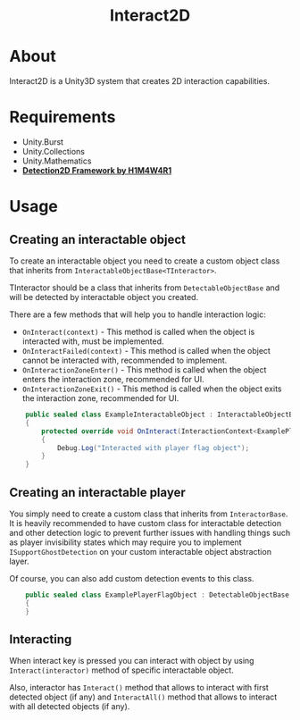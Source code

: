 <div align="center">
  <h1>Interact2D</h1>
  <!--<img src="https://github.com/H1M4W4R1/Detection2D/blob/master/Images/Screenshot0000.png" alt="Preview screenshot"/>-->
</div>
 
# About

Interact2D is a Unity3D system that creates 2D interaction capabilities.

# Requirements

* Unity.Burst
* Unity.Collections
* Unity.Mathematics
* [**Detection2D Framework by H1M4W4R1**](https://github.com/H1M4W4R1/Detection2D)

# Usage

## Creating an interactable object

To create an interactable object you need to create a custom object class that inherits from
`InteractableObjectBase<TInteractor>`.

TInteractor should be a class that inherits from `DetectableObjectBase` and will be detected by
interactable object you created.

There are a few methods that will help you to handle interaction logic:

* `OnInteract(context)` - This method is called when the object is interacted with, must be implemented.
* `OnInteractFailed(context)` - This method is called when the object cannot be interacted with, recommended to
  implement.
* `OnInteractionZoneEnter()` - This method is called when the object enters the interaction zone, recommended for UI.
* `OnInteractionZoneExit()` - This method is called when the object exits the interaction zone, recommended for UI.

```csharp
    public sealed class ExampleInteractableObject : InteractableObjectBase<ExamplePlayerFlagObject>
    {
        protected override void OnInteract(InteractionContext<ExamplePlayerFlagObject> context)
        {
            Debug.Log("Interacted with player flag object");
        } 
    }
```

## Creating an interactable player

You simply need to create a custom class that inherits from `InteractorBase`. It is heavily recommended
to have custom class for interactable detection and other detection logic to prevent further issues with handling things
such as player invisibility states which may require you to implement `ISupportGhostDetection` on your custom
interactable object abstraction layer.

Of course, you can also add custom detection events to this class.

```csharp
    public sealed class ExamplePlayerFlagObject : DetectableObjectBase
    {
    }
```

## Interacting
When interact key is pressed you can interact with object by using `Interact(interactor)` method
of specific interactable object.

Also, interactor has `Interact()` method that allows to interact with first detected object (if any) and
`InteractAll()` method that allows to interact with all detected objects (if any).

